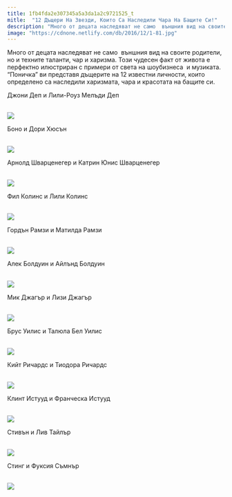 ```yaml
---
title: 1fb4fda2e307345a5a3da1a2c9721525_t
mitle:  "12 Дъщери На Звезди, Които Са Наследили Чара На Бащите Си!"
description: "Много от децата наследяват не само  външния вид на своите родители, но и техните таланти, чар и харизма. Този чудесен факт от живота е перфектно илюстриран с примери"
image: "https://cdnone.netlify.com/db/2016/12/1-81.jpg"
---
```


 <p>Много от децата наследяват не само  външния вид на своите родители, но и техните таланти, чар и харизма. Този чудесен факт от живота е перфектно илюстриран с примери от света на шоубизнеса  и музиката. “Поничка” ви представя дъщерите на 12 известни личности, които определено са наследили харизмата, чара и красотата на бащите си.</p>      <p>Джони Деп и Лили-Роуз Мелъди Деп</p> <p> <br/><img src="https://cdnone.netlify.com/db/2016/12/1-81.jpg"/><br/></p> <p>Боно и Дори Хюсън</p>      <p> <br/><img src="https://cdnone.netlify.com/db/2016/12/2-58.jpg"/><br/></p> <p>Арнолд Шварценегер и Катрин Юнис Шварценегер</p> <p> <br/><img src="https://cdnone.netlify.com/db/2016/12/3-80.jpg"/><br/></p> <p>Фил Колинс и Лили Колинс</p>      <p> <br/><img src="https://cdnone.netlify.com/db/2016/12/4-78.jpg"/><br/></p> <p>Гордън Рамзи и Матилда Рамзи</p> <p> <br/><img src="https://cdnone.netlify.com/db/2016/12/5-76.jpg"/><br/></p> <p>Алек Болдуин и Айлънд Болдуин</p> <p> <br/><img src="https://cdnone.netlify.com/db/2016/12/6-74.jpg"/><br/></p> <p>Мик Джагър и Лизи Джагър</p>      <p> <br/><img src="https://cdnone.netlify.com/db/2016/12/7-69.jpg"/><br/></p> <p>Брус Уилис и Талюла Бел Уилис</p> <p> <br/><img src="https://cdnone.netlify.com/db/2016/12/8-65.jpg"/><br/></p> <p>Кийт Ричардс и Тиодора Ричардс</p>      <p> <br/><img src="https://cdnone.netlify.com/db/2016/12/9-63.jpg"/><br/></p> <p>Клинт Истууд и Франческа Истууд</p> <p> <br/><img src="https://cdnone.netlify.com/db/2016/12/10-61.jpg"/><br/></p> <p>Стивън и Лив Тайлър</p> <p> <br/><img src="https://cdnone.netlify.com/db/2017/10/Screen-Shot-2017-10-13-at-1.00.01-PM.png"/></p> <p>Стинг и Фуксия Съмнър</p> <p> <br/><img src="https://cdnone.netlify.com/db/2016/12/11-54.jpg"/><br/></p>       